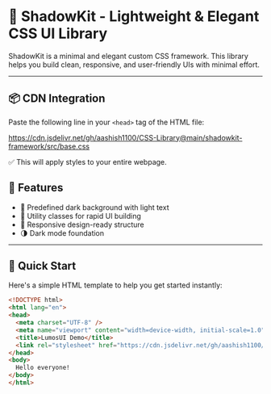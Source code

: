 # 🌟 ShadowKit - Lightweight & Elegant CSS UI Library

ShadowKit is a minimal and elegant custom CSS framework. This library helps you build clean, responsive, and user-friendly UIs with minimal effort.

---

## 📦 CDN Integration


Paste the following line in your `<head>` tag of the HTML file:

https://cdn.jsdelivr.net/gh/aashish1100/CSS-Library@main/shadowkit-framework/src/base.css

✅ This will apply styles to your entire webpage.

## 🌈 Features

- 🎨 Predefined dark background with light text
- 🧩 Utility classes for rapid UI building
- 📱 Responsive design-ready structure
- 🌗 Dark mode foundation

---

## 🧪 Quick Start

Here's a simple HTML template to help you get started instantly:

```html
<!DOCTYPE html>
<html lang="en">
<head>
  <meta charset="UTF-8" />
  <meta name="viewport" content="width=device-width, initial-scale=1.0" />
  <title>LumosUI Demo</title>
  <link rel="stylesheet" href="https://cdn.jsdelivr.net/gh/aashish1100/CSS-Library@main/shadowkit-framework/src/base.css">
</head>
<body>
  Hello everyone!
</body>
</html>

